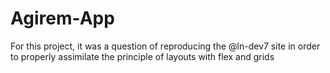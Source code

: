 # Agirem-App
For this project, it was a question of reproducing the @ln-dev7 site in order to properly assimilate the principle of layouts with flex and grids
